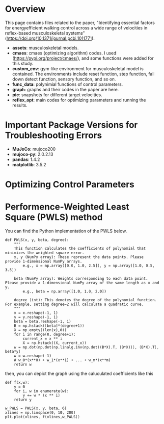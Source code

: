 # Overview

This page contains files related to the paper, "Identifying essential factors for energyefficient walking control across a wide range of velocities in reflex-based musculoskeletal systems" 
(https://doi.org/10.1371/journal.pcbi.1011771).

*  **assets**: musculoskeletal models.
*  **cmaes**: cmaes (optimizing algorithm) codes. I used (https://pypi.org/project/cmaes/), and some functions were added for this study.
*  **custom_env**: gym-like environment for musculoskeletal model is contained. The environments include reset function, step function, fall down detect function, sensory function, and so on.
*  **func_data**: polynimial functions of control parameters.
*  **graph**: graphs and their codes in the paper are here.
*  **pic**: snapshots for different target velocities.
*  **reflex_opt**: main codes for optimizing parameters and running the results.

# Important Package Versions for Troubleshooting Errors
*  **MuJoCo**: mujoco200
*  **mujoco-py**: 2.0.2.13
*  **pandas**: 1.4.2
*  **matplotlib**: 3.5.2

# Optimizing Control Parameters

# Performence-Weighted Least Square (PWLS) method
You can find the Python implementation of the PWLS below.
```
def PWLS(x, y, beta, degree):
    """
    This function calculates the coefficients of polynomial that minimizes the weighted square error.
    x, y (NumPy array): These represent the data points. Please provide 1-dimensional NumPy arrays.
        e.g., x = np.array([0.0, 1.0, 2.5]), y = np.array([1.0, 0.5, 3.5])

    beta (NumPy array): Weights corresponding to each data point. Please provide a 1-dimensional NumPy array of the same length as x and y.
        e.g., beta = np.array([1.0, 1.0, 2.0])

    degree (int): This denotes the degree of the polynomial function. For example, setting degree=2 will calculate a quadratic curve.
    """
    x = x.reshape(-1, 1)
    y = y.reshape(-1, 1)
    beta = beta.reshape(-1, 1)
    B = np.hstack([beta]*(degree+1))
    X = np.empty((len(x),0))
    for i in range(0, degree+1):
        current_x = x ** i
        X = np.hstack((X, current_x))
    w = np.dot(np.dot(np.linalg.inv(np.dot((B*X).T, (B*X))), (B*X).T), beta*y)
    w = w.reshape(-1)
    # w_0*(x**0) + w_1*(x**1) + ... + w_m*(x**m)
    return w
```
then, you can depict the graph using the caluculated coefficients like this 
```
def f(x,w):
    y = 0
    for i, w in enumerate(w):
        y += w * (x ** i)
    return y

w_PWLS = PWLS(x, y, beta, 6)
xlines = np.linspace(0, 10, 200)
plt.plot(xlines, f(xlines,w_PWLS))
```
